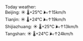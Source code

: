 Today weather:  
Beijing: ☀️   🌡️+25°C 🌬️↑15km/h  
Tianjin: ☀️   🌡️+24°C 🌬️↑19km/h  
Shijiazhuang: ☀️   🌡️+25°C 🌬️↑13km/h  
Tangshan: ☀️   🌡️+24°C 🌬️↑24km/h  
